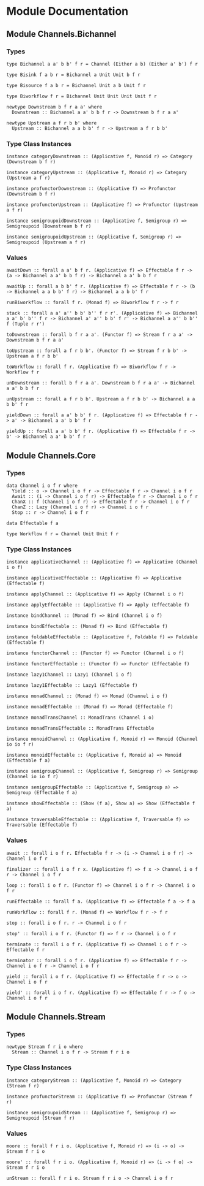 # Module Documentation

## Module Channels.Bichannel

### Types

    type Bichannel a a' b b' f r = Channel (Either a b) (Either a' b') f r

    type Bisink f a b r = Bichannel a Unit Unit b f r

    type Bisource f a b r = Bichannel Unit a b Unit f r

    type Biworkflow f r = Bichannel Unit Unit Unit Unit f r

    newtype Downstream b f r a a' where
      Downstream :: Bichannel a a' b b f r -> Downstream b f r a a'

    newtype Upstream a f r b b' where
      Upstream :: Bichannel a a b b' f r -> Upstream a f r b b'


### Type Class Instances

    instance categoryDownstream :: (Applicative f, Monoid r) => Category (Downstream b f r)

    instance categoryUpstream :: (Applicative f, Monoid r) => Category (Upstream a f r)

    instance profunctorDownstream :: (Applicative f) => Profunctor (Downstream b f r)

    instance profunctorUpstream :: (Applicative f) => Profunctor (Upstream a f r)

    instance semigroupoidDownstream :: (Applicative f, Semigroup r) => Semigroupoid (Downstream b f r)

    instance semigroupoidUpstream :: (Applicative f, Semigroup r) => Semigroupoid (Upstream a f r)


### Values

    awaitDown :: forall a a' b f r. (Applicative f) => Effectable f r -> (a -> Bichannel a a' b b f r) -> Bichannel a a' b b f r

    awaitUp :: forall a b b' f r. (Applicative f) => Effectable f r -> (b -> Bichannel a a b b' f r) -> Bichannel a a b b' f r

    runBiworkflow :: forall f r. (Monad f) => Biworkflow f r -> f r

    stack :: forall a a' a'' b b' b'' f r r'. (Applicative f) => Bichannel a a' b' b'' f r -> Bichannel a' a'' b b' f r' -> Bichannel a a'' b b'' f (Tuple r r')

    toDownstream :: forall b f r a a'. (Functor f) => Stream f r a a' -> Downstream b f r a a'

    toUpstream :: forall a f r b b'. (Functor f) => Stream f r b b' -> Upstream a f r b b'

    toWorkflow :: forall f r. (Applicative f) => Biworkflow f r -> Workflow f r

    unDownstream :: forall b f r a a'. Downstream b f r a a' -> Bichannel a a' b b f r

    unUpstream :: forall a f r b b'. Upstream a f r b b' -> Bichannel a a b b' f r

    yieldDown :: forall a a' b b' f r. (Applicative f) => Effectable f r -> a' -> Bichannel a a' b b' f r

    yieldUp :: forall a a' b b' f r. (Applicative f) => Effectable f r -> b' -> Bichannel a a' b b' f r


## Module Channels.Core

### Types

    data Channel i o f r where
      Yield :: o -> Channel i o f r -> Effectable f r -> Channel i o f r
      Await :: (i -> Channel i o f r) -> Effectable f r -> Channel i o f r
      ChanX :: f (Channel i o f r) -> Effectable f r -> Channel i o f r
      ChanZ :: Lazy (Channel i o f r) -> Channel i o f r
      Stop :: r -> Channel i o f r

    data Effectable f a

    type Workflow f r = Channel Unit Unit f r


### Type Class Instances

    instance applicativeChannel :: (Applicative f) => Applicative (Channel i o f)

    instance applicativeEffectable :: (Applicative f) => Applicative (Effectable f)

    instance applyChannel :: (Applicative f) => Apply (Channel i o f)

    instance applyEffectable :: (Applicative f) => Apply (Effectable f)

    instance bindChannel :: (Monad f) => Bind (Channel i o f)

    instance bindEffectable :: (Monad f) => Bind (Effectable f)

    instance foldableEffectable :: (Applicative f, Foldable f) => Foldable (Effectable f)

    instance functorChannel :: (Functor f) => Functor (Channel i o f)

    instance functorEffectable :: (Functor f) => Functor (Effectable f)

    instance lazy1Channel :: Lazy1 (Channel i o f)

    instance lazy1Effectable :: Lazy1 (Effectable f)

    instance monadChannel :: (Monad f) => Monad (Channel i o f)

    instance monadEffectable :: (Monad f) => Monad (Effectable f)

    instance monadTransChannel :: MonadTrans (Channel i o)

    instance monadTransEffectable :: MonadTrans Effectable

    instance monoidChannel :: (Applicative f, Monoid r) => Monoid (Channel io io f r)

    instance monoidEffectable :: (Applicative f, Monoid a) => Monoid (Effectable f a)

    instance semigroupChannel :: (Applicative f, Semigroup r) => Semigroup (Channel io io f r)

    instance semigroupEffectable :: (Applicative f, Semigroup a) => Semigroup (Effectable f a)

    instance showEffectable :: (Show (f a), Show a) => Show (Effectable f a)

    instance traversableEffectable :: (Applicative f, Traversable f) => Traversable (Effectable f)


### Values

    await :: forall i o f r. Effectable f r -> (i -> Channel i o f r) -> Channel i o f r

    finalizer :: forall i o f r x. (Applicative f) => f x -> Channel i o f r -> Channel i o f r

    loop :: forall i o f r. (Functor f) => Channel i o f r -> Channel i o f r

    runEffectable :: forall f a. (Applicative f) => Effectable f a -> f a

    runWorkflow :: forall f r. (Monad f) => Workflow f r -> f r

    stop :: forall i o f r. r -> Channel i o f r

    stop' :: forall i o f r. (Functor f) => f r -> Channel i o f r

    terminate :: forall i o f r. (Applicative f) => Channel i o f r -> Effectable f r

    terminator :: forall i o f r. (Applicative f) => Effectable f r -> Channel i o f r -> Channel i o f r

    yield :: forall i o f r. (Applicative f) => Effectable f r -> o -> Channel i o f r

    yield' :: forall i o f r. (Applicative f) => Effectable f r -> f o -> Channel i o f r


## Module Channels.Stream

### Types

    newtype Stream f r i o where
      Stream :: Channel i o f r -> Stream f r i o


### Type Class Instances

    instance categoryStream :: (Applicative f, Monoid r) => Category (Stream f r)

    instance profunctorStream :: (Applicative f) => Profunctor (Stream f r)

    instance semigroupoidStream :: (Applicative f, Semigroup r) => Semigroupoid (Stream f r)


### Values

    moore :: forall f r i o. (Applicative f, Monoid r) => (i -> o) -> Stream f r i o

    moore' :: forall f r i o. (Applicative f, Monoid r) => (i -> f o) -> Stream f r i o

    unStream :: forall f r i o. Stream f r i o -> Channel i o f r



